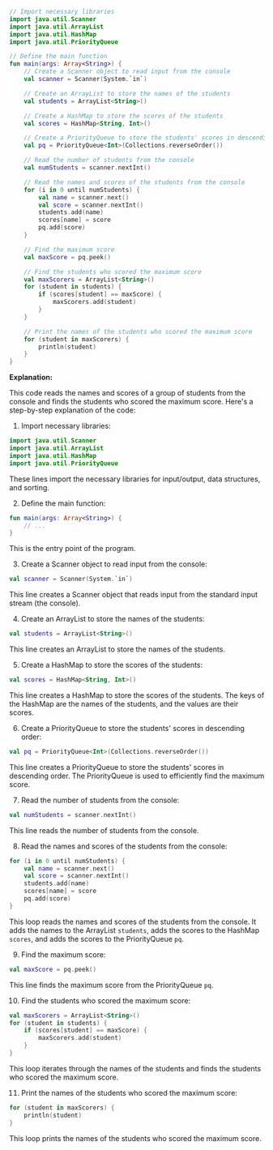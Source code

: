```kotlin
// Import necessary libraries
import java.util.Scanner
import java.util.ArrayList
import java.util.HashMap
import java.util.PriorityQueue

// Define the main function
fun main(args: Array<String>) {
    // Create a Scanner object to read input from the console
    val scanner = Scanner(System.`in`)

    // Create an ArrayList to store the names of the students
    val students = ArrayList<String>()

    // Create a HashMap to store the scores of the students
    val scores = HashMap<String, Int>()

    // Create a PriorityQueue to store the students' scores in descending order
    val pq = PriorityQueue<Int>(Collections.reverseOrder())

    // Read the number of students from the console
    val numStudents = scanner.nextInt()

    // Read the names and scores of the students from the console
    for (i in 0 until numStudents) {
        val name = scanner.next()
        val score = scanner.nextInt()
        students.add(name)
        scores[name] = score
        pq.add(score)
    }

    // Find the maximum score
    val maxScore = pq.peek()

    // Find the students who scored the maximum score
    val maxScorers = ArrayList<String>()
    for (student in students) {
        if (scores[student] == maxScore) {
            maxScorers.add(student)
        }
    }

    // Print the names of the students who scored the maximum score
    for (student in maxScorers) {
        println(student)
    }
}
```

**Explanation:**

This code reads the names and scores of a group of students from the console and finds the students who scored the maximum score. Here's a step-by-step explanation of the code:

1. Import necessary libraries:

```kotlin
import java.util.Scanner
import java.util.ArrayList
import java.util.HashMap
import java.util.PriorityQueue
```

These lines import the necessary libraries for input/output, data structures, and sorting.

2. Define the main function:

```kotlin
fun main(args: Array<String>) {
    // ...
}
```

This is the entry point of the program.

3. Create a Scanner object to read input from the console:

```kotlin
val scanner = Scanner(System.`in`)
```

This line creates a Scanner object that reads input from the standard input stream (the console).

4. Create an ArrayList to store the names of the students:

```kotlin
val students = ArrayList<String>()
```

This line creates an ArrayList to store the names of the students.

5. Create a HashMap to store the scores of the students:

```kotlin
val scores = HashMap<String, Int>()
```

This line creates a HashMap to store the scores of the students. The keys of the HashMap are the names of the students, and the values are their scores.

6. Create a PriorityQueue to store the students' scores in descending order:

```kotlin
val pq = PriorityQueue<Int>(Collections.reverseOrder())
```

This line creates a PriorityQueue to store the students' scores in descending order. The PriorityQueue is used to efficiently find the maximum score.

7. Read the number of students from the console:

```kotlin
val numStudents = scanner.nextInt()
```

This line reads the number of students from the console.

8. Read the names and scores of the students from the console:

```kotlin
for (i in 0 until numStudents) {
    val name = scanner.next()
    val score = scanner.nextInt()
    students.add(name)
    scores[name] = score
    pq.add(score)
}
```

This loop reads the names and scores of the students from the console. It adds the names to the ArrayList `students`, adds the scores to the HashMap `scores`, and adds the scores to the PriorityQueue `pq`.

9. Find the maximum score:

```kotlin
val maxScore = pq.peek()
```

This line finds the maximum score from the PriorityQueue `pq`.

10. Find the students who scored the maximum score:

```kotlin
val maxScorers = ArrayList<String>()
for (student in students) {
    if (scores[student] == maxScore) {
        maxScorers.add(student)
    }
}
```

This loop iterates through the names of the students and finds the students who scored the maximum score.

11. Print the names of the students who scored the maximum score:

```kotlin
for (student in maxScorers) {
    println(student)
}
```

This loop prints the names of the students who scored the maximum score.